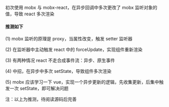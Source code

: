 初次使用 mobx 与 mobx-react，在异步回调中多次更改了 mobx 监听对象的值，导致 react 多次渲染

#### 推测如下

(1) mobx 监听的原理是 proxy，当属性改变，触发 setter 监听器

(2) 在监听器中主动触发 react 中的 forceUpdate，实现组件重新渲染

(3) 有两种情况 react 不走合成事件流：异步、原生事件

(4) 中招，在异步中多次 setState，导致组件多次渲染

(5) mobx 应该学习一下 vue，实现一个异步更新的逻辑，先收集更新，后集中触发一次 setState，即可解决问题

注：以上为推测，待阅读源码后完善
